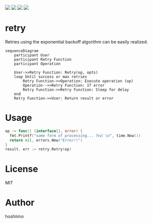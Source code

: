 [![](https://pkg.go.dev/badge/github.com/hoshiimo-se/retry)](https://pkg.go.dev/github.com/hoshiimo-se/retry)
[![](https://img.shields.io/github/license/hoshiimo-se/retry)](https://github.com/hoshiimo-se/retry/blob/master/license)
[![](https://img.shields.io/github/languages/code-size/hoshiimo-se/retry)](https://github.com/hoshiimo-se/retry)
[![](https://img.shields.io/twitter/url?style=social&url=https%3A%2F%2Ftwitter.com%2Fhoshiimo_se)](https://twitter.com/hoshiimo_se)

# retry
Retries using the exponential backoff algorithm can be easily realized.

```mermaid
sequenceDiagram
    participant User
    participant Retry Function
    participant Operation

    User->>Retry Function: Retry(op, opts)
    loop Until success or max retries
        Retry Function->>Operation: Execute operation (op)
        Operation-->>Retry Function: If error
        Retry Function->>Retry Function: Sleep for delay
    end
    Retry Function->>User: Return result or error
```

# Usage
```go
op := func() (interface{}, error) {
  fmt.Printf("some form of processing...（%v）\n", time.Now())
  return nil, errors.New("Error!!")
}
result, err := retry.Retry(op)
```

# License
MIT

# Author
hoshiimo
